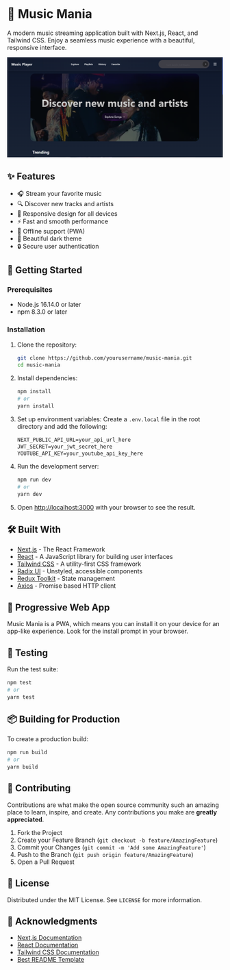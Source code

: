 # 🎵 Music Mania

A modern music streaming application built with Next.js, React, and Tailwind CSS. Enjoy a seamless music experience with a beautiful, responsive interface.

![Music Mania Banner](./public/home.png)

## ✨ Features

- 🎧 Stream your favorite music
- 🔍 Discover new tracks and artists
- 📱 Responsive design for all devices
- ⚡ Fast and smooth performance
- 🔄 Offline support (PWA)
- 🎨 Beautiful dark theme
- 🔒 Secure user authentication

## 🚀 Getting Started

### Prerequisites

- Node.js 16.14.0 or later
- npm 8.3.0 or later

### Installation

1. Clone the repository:

   ```bash
   git clone https://github.com/yourusername/music-mania.git
   cd music-mania
   ```

2. Install dependencies:

   ```bash
   npm install
   # or
   yarn install
   ```

3. Set up environment variables:
   Create a `.env.local` file in the root directory and add the following:

   ```env
   NEXT_PUBLIC_API_URL=your_api_url_here
   JWT_SECRET=your_jwt_secret_here
   YOUTUBE_API_KEY=your_youtube_api_key_here
   ```

4. Run the development server:

   ```bash
   npm run dev
   # or
   yarn dev
   ```

5. Open [http://localhost:3000](http://localhost:3000) with your browser to see the result.

## 🛠 Built With

- [Next.js](https://nextjs.org/) - The React Framework
- [React](https://reactjs.org/) - A JavaScript library for building user interfaces
- [Tailwind CSS](https://tailwindcss.com/) - A utility-first CSS framework
- [Radix UI](https://www.radix-ui.com/) - Unstyled, accessible components
- [Redux Toolkit](https://redux-toolkit.js.org/) - State management
- [Axios](https://axios-http.com/) - Promise based HTTP client

## 📱 Progressive Web App

Music Mania is a PWA, which means you can install it on your device for an app-like experience. Look for the install prompt in your browser.

## 🧪 Testing

Run the test suite:

```bash
npm test
# or
yarn test
```

## 📦 Building for Production

To create a production build:

```bash
npm run build
# or
yarn build
```

## 🤝 Contributing

Contributions are what make the open source community such an amazing place to learn, inspire, and create. Any contributions you make are **greatly appreciated**.

1. Fork the Project
2. Create your Feature Branch (`git checkout -b feature/AmazingFeature`)
3. Commit your Changes (`git commit -m 'Add some AmazingFeature'`)
4. Push to the Branch (`git push origin feature/AmazingFeature`)
5. Open a Pull Request

## 📄 License

Distributed under the MIT License. See `LICENSE` for more information.


## 🙏 Acknowledgments

- [Next.js Documentation](https://nextjs.org/docs)
- [React Documentation](https://reactjs.org/)
- [Tailwind CSS Documentation](https://tailwindcss.com/docs)
- [Best README Template](https://github.com/othneildrew/Best-README-Template)
